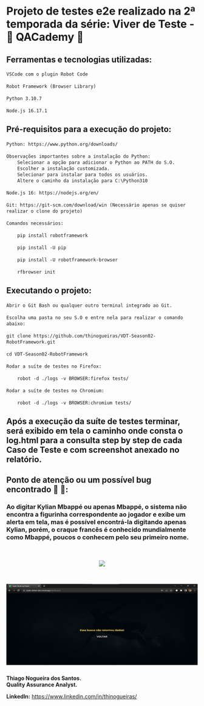 # Projeto de testes e2e realizado na 2ª temporada da série: Viver de Teste - 🚀 QACademy 🚀

## Ferramentas e tecnologias utilizadas:

    VSCode com o plugin Robot Code

    Robot Framework (Browser Library)

    Python 3.10.7

    Node.js 16.17.1 

## Pré-requisitos para a execução do projeto:

    Python: https://www.python.org/downloads/
    
    Observações importantes sobre a instalação do Python: 
        Selecionar a opção para adicionar o Python ao PATH do S.O.
        Escolher a instalação customizada.
        Selecionar para instalar para todos os usuários. 
        Altere o caminho da instalação para C:\Python310

    Node.js 16: https://nodejs.org/en/

    Git: https://git-scm.com/download/win (Necessário apenas se quiser realizar o clone do projeto)
    
    Comandos necessários:

        pip install robotframework

        pip install -U pip

        pip install -U robotframework-browser

        rfbrowser init

## Executando o projeto:

    Abrir o Git Bash ou qualquer outro terminal integrado ao Git.

    Escolha uma pasta no seu S.O e entre nela para realizar o comando abaixo:

    git clone https://github.com/thinogueiras/VDT-Season02-RobotFramework.git    

    cd VDT-Season02-RobotFramework
    
    Rodar a suíte de testes no Firefox:

        robot -d ./logs -v BROWSER:firefox tests/

    Rodar a suíte de testes no Chromium:
    
        robot -d ./logs -v BROWSER:chromium tests/

## Após a execução da suíte de testes terminar, será exibido em tela o caminho onde consta o log.html para a consulta step by step de cada Caso de Teste e com screenshot anexado no relatório.

## Ponto de atenção ou um possível bug encontrado 🔎 🐞:

### Ao digitar Kylian Mbappé ou apenas Mbappé, o sistema não encontra a figurinha correspondente ao jogador e exibe um alerta em tela, mas é possível encontrá-la digitando apenas Kylian, porém, o craque francês é conhecido mundialmente como Mbappé, poucos o conhecem pelo seu primeiro nome.

<h1 align="center">
    <img src="images/Busca-por-Mbappé.png" width="550px">
</h1>

<h1 align="center">
    <img src="images/Mbappé-não-encontrado.png" width="550px">
</h1>


<strong>Thiago Nogueira dos Santos. <br/>
Quality Assurance Analyst. </strong>

**LinkedIn:** https://www.linkedin.com/in/thinogueiras/
